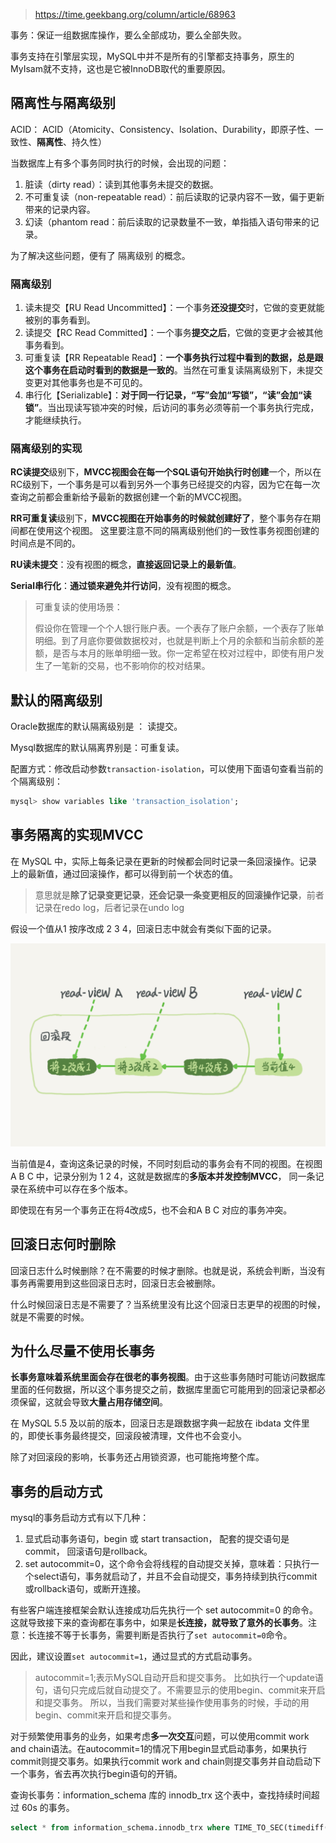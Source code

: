 > https://time.geekbang.org/column/article/68963

事务：保证一组数据库操作，要么全部成功，要么全部失败。

事务支持在引擎层实现，MySQL中并不是所有的引擎都支持事务，原生的MyIsam就不支持，这也是它被InnoDB取代的重要原因。

## 隔离性与隔离级别

ACID： ACID（Atomicity、Consistency、Isolation、Durability，即原子性、一致性、**隔离性**、持久性）

当数据库上有多个事务同时执行的时候，会出现的问题：

1. 脏读（dirty read）：读到其他事务未提交的数据。
2. 不可重复读（non-repeatable read）：前后读取的记录内容不一致，偏于更新带来的记录内容。
3. 幻读（phantom read：前后读取的记录数量不一致，单指插入语句带来的记录。

为了解决这些问题，便有了 隔离级别 的概念。

### 隔离级别

1. 读未提交【RU Read Uncommitted】：一个事务**还没提交**时，它做的变更就能被别的事务看到。
2. 读提交【RC Read Committed】：一个事务**提交之后**，它做的变更才会被其他事务看到。
3. 可重复读【RR Repeatable Read】：**一个事务执行过程中看到的数据，总是跟这个事务在启动时看到的数据是一致的**。当然在可重复读隔离级别下，未提交变更对其他事务也是不可见的。
4. 串行化【Serializable】：**对于同一行记录，“写”会加“写锁”，“读”会加“读锁”**。当出现读写锁冲突的时候，后访问的事务必须等前一个事务执行完成，才能继续执行。

### 隔离级别的实现

**RC读提交**级别下，**MVCC视图会在每一个SQL语句开始执行时创建**一个，所以在RC级别下，一个事务是可以看到另外一个事务已经提交的内容，因为它在每一次查询之前都会重新给予最新的数据创建一个新的MVCC视图。 

**RR可重复读**级别下，**MVCC视图在开始事务的时候就创建好了**，整个事务存在期间都在使用这个视图。 这里要注意不同的隔离级别他们的一致性事务视图创建的时间点是不同的。 

**RU读未提交**：没有视图的概念，**直接返回记录上的最新值**。 

**Serial串行化**：**通过锁来避免并行访问**，没有视图的概念。

> 可重复读的使用场景：
>
> 假设你在管理一个个人银行账户表。一个表存了账户余额，一个表存了账单明细。到了月底你要做数据校对，也就是判断上个月的余额和当前余额的差额，是否与本月的账单明细一致。你一定希望在校对过程中，即使有用户发生了一笔新的交易，也不影响你的校对结果。

## 默认的隔离级别

Oracle数据库的默认隔离级别是 ： 读提交。

Mysql数据库的默认隔离界别是：可重复读。

配置方式：修改启动参数`transaction-isolation`，可以使用下面语句查看当前的个隔离级别：

```sql
mysql> show variables like 'transaction_isolation';
```

## 事务隔离的实现MVCC

在 MySQL 中，实际上每条记录在更新的时候都会同时记录一条回滚操作。记录上的最新值，通过回滚操作，都可以得到前一个状态的值。

> 意思就是**除了记录变更记录**，**还会记录一条变更相反的回滚操作记录**，前者记录在redo log，后者记录在undo log

假设一个值从1 按序改成 2 3 4，回滚日志中就会有类似下面的记录。

![img](img/03事务隔离/d9c313809e5ac148fc39feff532f0fee.png)

当前值是4，查询这条记录的时候，不同时刻启动的事务会有不同的视图。在视图A B C 中，记录分别为 1 2 4，这就是数据库的**多版本并发控制MVCC**， 同一条记录在系统中可以存在多个版本。

即使现在有另一个事务正在将4改成5，也不会和A B C 对应的事务冲突。

## 回滚日志何时删除

回滚日志什么时候删除？在不需要的时候才删除。也就是说，系统会判断，当没有事务再需要用到这些回滚日志时，回滚日志会被删除。

什么时候回滚日志是不需要了？当系统里没有比这个回滚日志更早的视图的时候，就是不需要的时候。

## 为什么尽量不使用长事务

**长事务意味着系统里面会存在很老的事务视图**。由于这些事务随时可能访问数据库里面的任何数据，所以这个事务提交之前，数据库里面它可能用到的回滚记录都必须保留，这就会导致**大量占用存储空间**。

在 MySQL 5.5 及以前的版本，回滚日志是跟数据字典一起放在 ibdata 文件里的，即使长事务最终提交，回滚段被清理，文件也不会变小。

除了对回滚段的影响，长事务还占用锁资源，也可能拖垮整个库。

## 事务的启动方式

mysql的事务启动方式有以下几种：

1. 显式启动事务语句，begin 或 start transaction， 配套的提交语句是commit， 回滚语句是rollback。
2. set autocommit=0，这个命令会将线程的自动提交关掉，意味着：只执行一个select语句，事务就启动了，并且不会自动提交，事务持续到执行commit或rollback语句，或断开连接。

有些客户端连接框架会默认连接成功后先执行一个 set autocommit=0 的命令。这就导致接下来的查询都在事务中，如果是**长连接，就导致了意外的长事务**。注意：长连接不等于长事务，需要判断是否执行了`set autocommit=0`命令。

因此，建议设置`set autocommit=1`，通过显式的方式启动事务。

> autocommit=1;表示MySQL自动开启和提交事务。 比如执行一个update语句，语句只完成后就自动提交了。不需要显示的使用begin、commit来开启和提交事务。 所以，当我们需要对某些操作使用事务的时候，手动的用begin、commit来开启和提交事务。

对于频繁使用事务的业务，如果考虑**多一次交互**问题，可以使用commit work and chain语法。在autocommit=1的情况下用begin显式启动事务，如果执行commit则提交事务。如果执行commit work and chain则提交事务并自动启动下一个事务，省去再次执行begin语句的开销。

查询长事务：information_schema 库的 innodb_trx 这个表中，查找持续时间超过 60s 的事务。

```sql
select * from information_schema.innodb_trx where TIME_TO_SEC(timediff(now(),trx_started))>60
```

